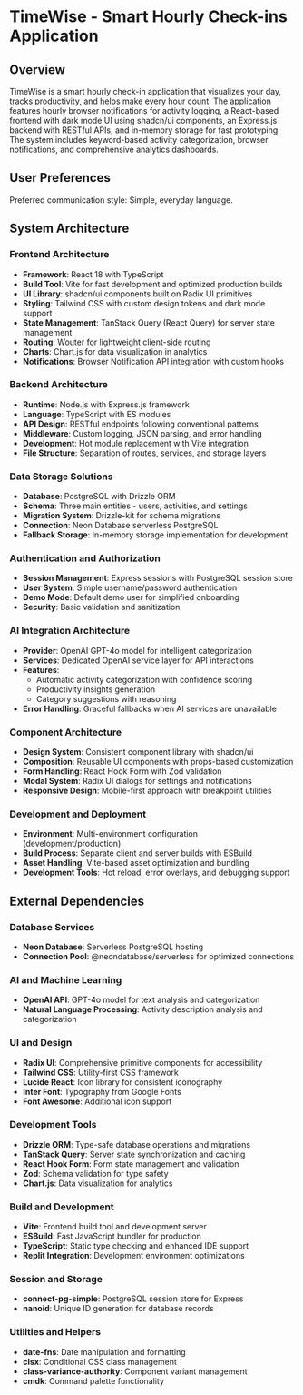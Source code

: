 # TimeWise - Smart Hourly Check-ins Application

## Overview

TimeWise is a smart hourly check-in application that visualizes your day, tracks productivity, and helps make every hour count. The application features hourly browser notifications for activity logging, a React-based frontend with dark mode UI using shadcn/ui components, an Express.js backend with RESTful APIs, and in-memory storage for fast prototyping. The system includes keyword-based activity categorization, browser notifications, and comprehensive analytics dashboards.

## User Preferences

Preferred communication style: Simple, everyday language.

## System Architecture

### Frontend Architecture
- **Framework**: React 18 with TypeScript
- **Build Tool**: Vite for fast development and optimized production builds
- **UI Library**: shadcn/ui components built on Radix UI primitives
- **Styling**: Tailwind CSS with custom design tokens and dark mode support
- **State Management**: TanStack Query (React Query) for server state management
- **Routing**: Wouter for lightweight client-side routing
- **Charts**: Chart.js for data visualization in analytics
- **Notifications**: Browser Notification API integration with custom hooks

### Backend Architecture
- **Runtime**: Node.js with Express.js framework
- **Language**: TypeScript with ES modules
- **API Design**: RESTful endpoints following conventional patterns
- **Middleware**: Custom logging, JSON parsing, and error handling
- **Development**: Hot module replacement with Vite integration
- **File Structure**: Separation of routes, services, and storage layers

### Data Storage Solutions
- **Database**: PostgreSQL with Drizzle ORM
- **Schema**: Three main entities - users, activities, and settings
- **Migration System**: Drizzle-kit for schema migrations
- **Connection**: Neon Database serverless PostgreSQL
- **Fallback Storage**: In-memory storage implementation for development

### Authentication and Authorization
- **Session Management**: Express sessions with PostgreSQL session store
- **User System**: Simple username/password authentication
- **Demo Mode**: Default demo user for simplified onboarding
- **Security**: Basic validation and sanitization

### AI Integration Architecture
- **Provider**: OpenAI GPT-4o model for intelligent categorization
- **Services**: Dedicated OpenAI service layer for API interactions
- **Features**: 
  - Automatic activity categorization with confidence scoring
  - Productivity insights generation
  - Category suggestions with reasoning
- **Error Handling**: Graceful fallbacks when AI services are unavailable

### Component Architecture
- **Design System**: Consistent component library with shadcn/ui
- **Composition**: Reusable UI components with props-based customization
- **Form Handling**: React Hook Form with Zod validation
- **Modal System**: Radix UI dialogs for settings and notifications
- **Responsive Design**: Mobile-first approach with breakpoint utilities

### Development and Deployment
- **Environment**: Multi-environment configuration (development/production)
- **Build Process**: Separate client and server builds with ESBuild
- **Asset Handling**: Vite-based asset optimization and bundling
- **Development Tools**: Hot reload, error overlays, and debugging support

## External Dependencies

### Database Services
- **Neon Database**: Serverless PostgreSQL hosting
- **Connection Pool**: @neondatabase/serverless for optimized connections

### AI and Machine Learning
- **OpenAI API**: GPT-4o model for text analysis and categorization
- **Natural Language Processing**: Activity description analysis and categorization

### UI and Design
- **Radix UI**: Comprehensive primitive components for accessibility
- **Tailwind CSS**: Utility-first CSS framework
- **Lucide React**: Icon library for consistent iconography
- **Inter Font**: Typography from Google Fonts
- **Font Awesome**: Additional icon support

### Development Tools
- **Drizzle ORM**: Type-safe database operations and migrations
- **TanStack Query**: Server state synchronization and caching
- **React Hook Form**: Form state management and validation
- **Zod**: Schema validation for type safety
- **Chart.js**: Data visualization for analytics

### Build and Development
- **Vite**: Frontend build tool and development server
- **ESBuild**: Fast JavaScript bundler for production
- **TypeScript**: Static type checking and enhanced IDE support
- **Replit Integration**: Development environment optimizations

### Session and Storage
- **connect-pg-simple**: PostgreSQL session store for Express
- **nanoid**: Unique ID generation for database records

### Utilities and Helpers
- **date-fns**: Date manipulation and formatting
- **clsx**: Conditional CSS class management
- **class-variance-authority**: Component variant management
- **cmdk**: Command palette functionality